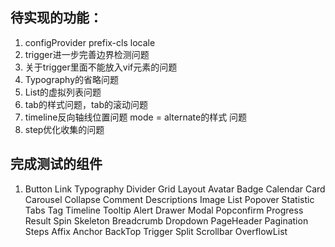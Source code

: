 ## 待实现的功能：
1. configProvider prefix-cls locale
2. trigger进一步完善边界检测问题
3. 关于trigger里面不能放入vif元素的问题
4. Typography的省略问题
5. List的虚拟列表问题
6. tab的样式问题，tab的滚动问题
7. timeline反向轴线位置问题  mode = alternate的样式 问题
8. step优化收集的问题
## 完成测试的组件
1. Button Link Typography Divider Grid Layout Avatar Badge Calendar Card Carousel Collapse Comment Descriptions Image List  Popover Statistic Tabs Tag Timeline Tooltip Alert Drawer Modal Popconfirm Progress Result Spin Skeleton Breadcrumb Dropdown PageHeader Pagination Steps Affix Anchor BackTop Trigger Split Scrollbar OverflowList